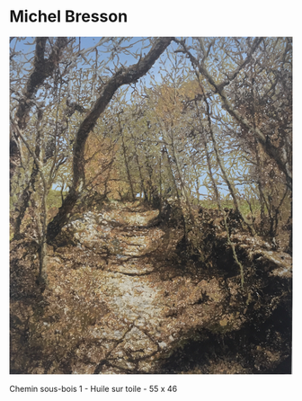 # Michel Bresson

![](images/IMG_3830%202.jpg "Tableau 1")

Chemin sous-bois 1 - Huile sur toile - 55 x 46
